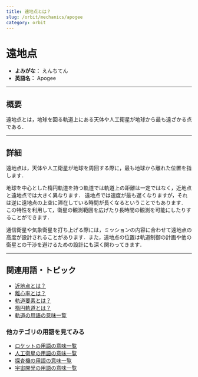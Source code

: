 ```yaml
---
title: 遠地点とは？
slug: /orbit/mechanics/apogee
category: orbit
---
```


# 遠地点

- **よみがな：** えんちてん  
- **英語名：** Apogee  

---

## 概要

遠地点とは，地球を回る軌道上にある天体や人工衛星が地球から最も遠ざかる点である．

---

## 詳細

遠地点は，天体や人工衛星が地球を周回する際に，最も地球から離れた位置を指します．

地球を中心とした楕円軌道を持つ軌道では軌道上の距離は一定ではなく，近地点と遠地点では大きく異なります．
遠地点では速度が最も遅くなりますが，それは逆に遠地点の上空に滞在している時間が長くなるということでもあります．
この特性を利用して，衛星の観測範囲を広げたり長時間の観測を可能にしたりすることができます．

通信衛星や気象衛星を打ち上げる際には，ミッションの内容に合わせて遠地点の高度が設計されることがあります．また，遠地点の位置は軌道制御の計画や他の衛星との干渉を避けるための設計にも深く関わってきます．

---

## 関連用語・トピック

- [近地点とは？](/docs/orbit/mechanics/perigee)
- [離心率とは？](/docs/orbit/mechanics/eccentricity)
- [軌道要素とは？](/docs/orbit/mechanics/orbital-elements)
- [楕円軌道とは？](/docs/orbit/type/elliptical-orbit)
- [軌道の用語の意味一覧](/docs/category/orbit)

### 他カテゴリの用語を見てみる
- [ロケットの用語の意味一覧](/docs/category/rocket)
- [人工衛星の用語の意味一覧](/docs/category/satellite)
- [探査機の用語の意味一覧](/docs/category/explorer)
- [宇宙開発の用語の意味一覧](/docs/category/glossary)